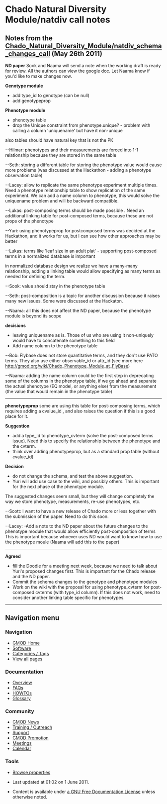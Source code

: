 



<span id="top"></span>




# <span dir="auto">Chado Natural Diversity Module/natdiv call notes</span>









## <span id="Notes_from_the_Chado_Natural_Diversity_Module.2Fnatdiv_schema_changes_call_.28May_26th_2011.29" class="mw-headline">Notes from the [Chado_Natural_Diversity_Module/natdiv_schema_changes_call](natdiv_schema_changes_call "Chado Natural Diversity Module/natdiv schema changes call") (May 26th 2011)</span>

**ND paper** Sook and Naama will send a note when the working draft is
ready for review. All the authors can view the google doc. Let Naama
know if you'd like to make changes now.

**Genotype module**

- add type_id to genotype (can be null)
- add genotypeprop

  
**Phenotype module**

- phenotype table
- drop the Unique constraint from phenotype.unique? - problem with
  calling a column 'uniquename' but have it non-unique

also tables should have natural key that is not the PK

--Hilmar: phenotypes and their measurements are forced into 1-1
relationship because they are stored in the same table

--Seth: storing a different table for storing the phenotype value would
cause more problems (was discussed at the Hackathon - adding a phenotype
observation table)

--Lacey: allow to replicate the same phenotype experiment multiple
times. Need a phenotype relationship table to show replication of the
same experiment. We can add a name column to phenotype, this would solve
the uniquename problem and will be backward compatible.

--Lukas: post-composing terms should be made possible . Need an
additional linking table for post-composed terms, because these are not
props of the phenotype

--Yuri: using phenotypeprop for postcomposed terms was decided at the
Hackathon, and it works for us, but I can see how other approaches may
be better

--Lukas: terms like 'leaf size in an adult plat' - supporting
post-composed terms in a normalized database is important

in normalized database design we realize we have a many-many
relationship, adding a linking table would allow specifying as many
terms as needed for defining the term.

--Sook: value should stay in the phenotype table

--Seth: post-composition is a topic for another discussion because it
raises many new issues. Some were discussed at the Hackaton.

--Naama: all this does not affect the ND paper, because the phenotype
module is beyond its scope

**decisions**

- leaving uniquename as is. Those of us who are using it non-uniquely
  would have to concatenate something to this field
- Add name column to the phenotype table

--Bob: Flybase does not store quantitative terms, and they don't use
PATO terms. They also use either observable_id or attr_id (see more here
<a href="../Chado_Phenotype_Module_at_FlyBase" class="external free"
rel="nofollow">http://gmod.org/wiki/Chado_Phenotype_Module_at_FlyBase</a>)

--Naama: adding the name column could be the first step in deprecating
some of the columns in the phenotype table, if we go ahead and separate
the actual phenotype (EQ model, or anything else) from the measurement
(the value that would remain in the phenotype table)

  

------------------------------------------------------------------------

**phenotypeprop** some are using this table for post-composing terms,
which requires adding a cvalue_id , and also raises the question if this
is a good place for it.

  
**Suggestion**

- add a type_id to phenotype_cvterm (solve the post-composed terms
  issue). Need this to specify the relationship between the phenotype
  and the cvterm.
- think over adding phenotypeprop, but as a standard prop table (without
  cvalue_id)

**Decision**

- do not change the schema, and test the above suggestion.
- Yuri will add use case to the wiki, and possibly others. This is
  important for the next phase of the phenotype module.

The suggested changes seem small, but they will change completely the
way we store phenotype, measurements, re-use phenotypes, etc.

--Scott: I want to have a new release of Chado more or less together
with the submission of the paper. Need to do this soon.

--Lacey: -Add a note to the ND paper about the future changes to the
phenotype module that would allow efficiently post-composition of terms
This is important because whoever uses ND would want to know how to use
the phenotype moule (Naama will add this to the paper)

------------------------------------------------------------------------

**Agreed**

- fill the Doodle for a meeting next week, because we need to talk about
  Yuri's proposed changes first. This is important for the Chado release
  and the ND paper.
- Commit the schema changes to the genotype and phenotype modules
- Work on the wiki with the proposal for using phenotype_cvterm for
  post-composed cvterms (with type_id column). If this does not work,
  need to consider another linking table specific for phenotypes.

------------------------------------------------------------------------








## Navigation menu







<a href="../Main_Page"
style="background-image: url(../../images/GMOD-cogs.png);"
title="Visit the main page"></a>


### Navigation



- <span id="n-GMOD-Home">[GMOD Home](../Main_Page)</span>
- <span id="n-Software">[Software](../GMOD_Components)</span>
- <span id="n-Categories-.2F-Tags">[Categories /
  Tags](../Categories)</span>
- <span id="n-View-all-pages">[View all
  pages](../Special:AllPages)</span>




### Documentation



- <span id="n-Overview">[Overview](../Overview)</span>
- <span id="n-FAQs">[FAQs](../Category%3AFAQ)</span>
- <span id="n-HOWTOs">[HOWTOs](../Category%3AHOWTO)</span>
- <span id="n-Glossary">[Glossary](../Glossary)</span>




### Community



- <span id="n-GMOD-News">[GMOD News](../GMOD_News)</span>
- <span id="n-Training-.2F-Outreach">[Training /
  Outreach](../Training_and_Outreach)</span>
- <span id="n-Support">[Support](../Support)</span>
- <span id="n-GMOD-Promotion">[GMOD Promotion](../GMOD_Promotion)</span>
- <span id="n-Meetings">[Meetings](../Meetings)</span>
- <span id="n-Calendar">[Calendar](../Calendar)</span>




### Tools

- <span id="t-smwbrowselink"><a
  href="../Special%253ABrowse/Chado_Natural_Diversity_Module-2Fnatdiv_call_notes"
  rel="smw-browse">Browse properties</a></span>



- <span id="footer-info-lastmod">Last updated at 01:02 on 1 June
  2011.</span>
<!-- - <span id="footer-info-viewcount">5,218 page views.</span> -->
- <span id="footer-info-copyright">Content is available under
  <a href="http://www.gnu.org/licenses/fdl-1.3.html" class="external"
  rel="nofollow">a GNU Free Documentation License</a> unless otherwise
  noted.</span>

<!-- -->



<!-- -->




